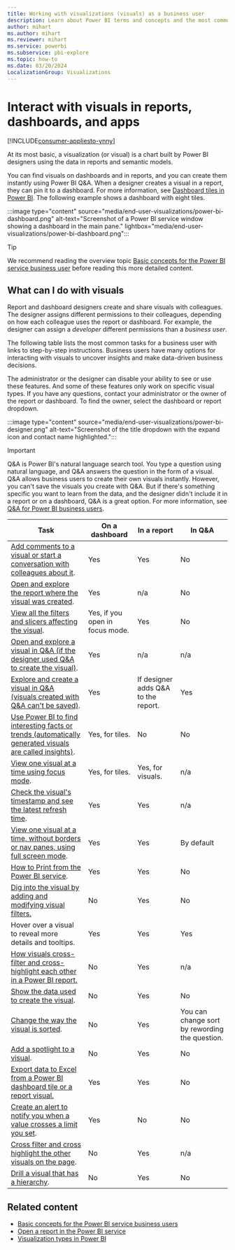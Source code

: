 ```yaml
---
title: Working with visualizations (visuals) as a business user
description: Learn about Power BI terms and concepts and the most common interactions with the visuals on dashboards, in reports, or in Q&A.
author: mihart
ms.author: mihart
ms.reviewer: mihart
ms.service: powerbi
ms.subservice: pbi-explore
ms.topic: how-to
ms.date: 03/20/2024
LocalizationGroup: Visualizations
---
```


# Interact with visuals in reports, dashboards, and apps

[!INCLUDE[consumer-appliesto-ynny](../includes/consumer-appliesto-ynny.md)]

At its most basic, a visualization (or visual) is a chart built by Power BI designers using the data in reports and semantic models.

You can find visuals on dashboards and in reports, and you can create them instantly using Power BI Q&A. When a designer creates a visual in a report, they can pin it to a dashboard. For more information, see [Dashboard tiles in Power BI](end-user-tiles.md). The following example shows a dashboard with eight tiles.

:::image type="content" source="media/end-user-visualizations/power-bi-dashboard.png" alt-text="Screenshot of a Power BI service window showing a dashboard in the main pane." lightbox="media/end-user-visualizations/power-bi-dashboard.png":::

> [!TIP]
> We recommend reading the overview topic [Basic concepts for the Power BI service business user](end-user-basic-concepts.md) before reading this more detailed content.

## What can I do with visuals

Report and dashboard designers create and share visuals with colleagues. The designer assigns different permissions to their colleagues, depending on how each colleague uses the report or dashboard. For example, the designer can assign a *developer* different permissions than a *business user*.

The following table lists the most common tasks for a business user with links to step-by-step instructions. Business users have many options for interacting with visuals to uncover insights and make data-driven business decisions.

The administrator or the designer can disable your ability to see or use these features. And some of these features only work on specific visual types. If you have any questions, contact your administrator or the owner of the report or dashboard. To find the owner, select the dashboard or report dropdown.

:::image type="content" source="media/end-user-visualizations/power-bi-designer.png" alt-text="Screenshot of the title dropdown with the expand icon and contact name highlighted.":::

> [!IMPORTANT]
> Q&A is Power BI's natural language search tool. You type a question using natural language, and Q&A answers the question in the form of a visual. Q&A allows business users to create their own visuals instantly. However, you can't save the visuals you create with Q&A. But if there's something specific you want to learn from the data, and the designer didn't include it in a report or on a dashboard, Q&A is a great option. For more information, see [Q&A for Power BI business users](end-user-q-and-a.md).

|Task|On a dashboard|In a report|In Q&A|
|---------|---------|---------|--------|
|[Add comments to a visual or start a conversation with colleagues about it](end-user-comment.md).|Yes|Yes|No|
|[Open and explore the report where the visual was created](end-user-tiles.md).|Yes|n/a|No|
|[View all the filters and slicers affecting the visual](end-user-report-filter.md).|Yes, if you open in focus mode.|Yes|No|
|[Open and explore a visual in Q&A (if the designer used Q&A to create the visual)](end-user-q-and-a.md).|Yes|n/a|n/a|
|[Explore and create a visual in Q&A (visuals created with Q&A can't be saved)](end-user-q-and-a.md).|Yes|If designer adds Q&A to the report.|Yes|
|[Use Power BI to find interesting facts or trends (automatically generated visuals are called insights)](end-user-insights.md).|Yes, for tiles.|No|No|
|[View one visual at a time using focus mode](end-user-focus.md).|Yes, for tiles.|Yes, for visuals.|n/a|
|[Check the visual's timestamp and see the latest refresh time](end-user-fresh.md).|Yes|Yes|n/a|
|[View one visual at a time, without borders or nav panes, using full screen mode](end-user-focus.md).|Yes|Yes|By default|
|[How to Print from the Power BI service](end-user-print.md).|Yes|Yes|No|
|[Dig into the visual by adding and modifying visual filters.](end-user-report-filter.md)|No|Yes|No|
|Hover over a visual to reveal more details and tooltips.|Yes|Yes|Yes|
|[How visuals cross-filter and cross-highlight each other in a Power BI report.](end-user-interactions.md)|No|Yes|n/a |
|[Show the data used to create the visual](end-user-show-data.md).|No|Yes|No|
|[Change the way the visual is sorted](end-user-change-sort.md).|No| Yes|You can change sort by rewording the question.|
|[Add a spotlight to a visual](end-user-spotlight.md).|No|Yes|No|
|[Export data to Excel from a Power BI dashboard tile or a report visual.](/power-bi/visuals/power-bi-visualization-export-data)|Yes|Yes|No|
|[Create an alert to notify you when a value crosses a limit you set](end-user-alerts.md).|Yes|No|No|
|[Cross filter and cross highlight the other visuals on the page](end-user-report-filter.md).|No|Yes|n/a|
|[Drill a visual that has a hierarchy](end-user-drill.md).|No|Yes|No|

## Related content

- [Basic concepts for the Power BI service business users](end-user-basic-concepts.md)
- [Open a report in the Power BI service](end-user-report-open.md)
- [Visualization types in Power BI](../visuals/power-bi-visualization-types-for-reports-and-q-and-a.md)

